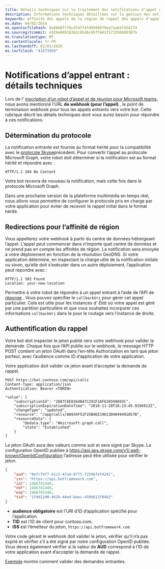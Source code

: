 ```yaml
---
title: Détails techniques sur le traitement des notifications d’appel entrant
description: Informations techniques détaillées sur la gestion des notifications à partir des appels entrants
keywords: affinité des appels de la région de rappel des appels d’appel
ms.date: 04/02/2019
ms.openlocfilehash: be8860ff70cd7dff4fd9599079ea7aab4f454174
ms.sourcegitcommit: 4329a94918263c85d6c65ff401f571556b80307b
ms.translationtype: MT
ms.contentlocale: fr-FR
ms.lasthandoff: 02/01/2020
ms.locfileid: "41673958"
---
```

# <a name="incoming-call-notifications-technical-details"></a>Notifications d’appel entrant : détails techniques

Lors de l' [inscription d’un robot d’appel et de réunion pour Microsoft teams](./registering-calling-bot.md#creating-a-new-bot-or-adding-calling-capabilities-to-an-existing-bot), nous avons mentionné l’URL **de webhook (pour l’appel)** , le point de terminaison webhook pour tous les appels entrants vers votre bot. Cette rubrique décrit les détails techniques dont vous aurez besoin pour répondre à ces notifications.

## <a name="protocol-determination"></a>Détermination du protocole

La notification entrante est fournie au format hérité pour la compatibilité avec le [protocole Skype](/azure/bot-service/dotnet/bot-builder-dotnet-real-time-media-concepts?view=azure-bot-service-3.0)précédent. Pour convertir l’appel au protocole Microsoft Graph, votre robot doit déterminer si la notification est au format hérité et répondre avec :

```http
HTTP/1.1 204 No Content
```

Votre bot recevra de nouveau la notification, mais cette fois dans le protocole Microsoft Graph.

Dans une prochaine version de la plateforme multimédia en temps réel, nous allons vous permettre de configurer le protocole pris en charge par votre application pour éviter de recevoir le rappel initial dans le format hérité.

## <a name="redirects-for-region-affinity"></a>Redirections pour l’affinité de région

Vous appellerez votre webhook à partir du centre de données hébergeant l’appel. L’appel peut commencer dans n’importe quel centre de données et ne prend pas en compte les affinités de région. La notification sera envoyée à votre déploiement en fonction de la résolution GeoDNS. Si votre application détermine, en inspectant la charge utile de la notification initiale ou sinon, qu’elle doit s’exécuter dans un autre déploiement, l’application peut répondre avec :

```http
HTTP/1.1 302 Found
Location: your-new-location
```

Permettre à votre robot de répondre à un appel entrant à l’aide de l’API de [réponse](https://developer.microsoft.com/graph/docs/api-reference/beta/api/call_answer) . Vous pouvez spécifier le `callbackUri` pour gérer cet appel particulier. Cela est utile pour les instances d' _État_ où votre appel est géré par une partition particulière et que vous souhaitez incorporer ces informations `callbackUri` dans le pour le routage vers l’instance de droite.

## <a name="authenticating-the-callback"></a>Authentification du rappel

Votre bot doit inspecter le jeton publié vers votre webhook pour valider la demande. Chaque fois que l’API publie sur le webhook, le message HTTP POST contient un jeton OAuth dans l’en-tête Authorization en tant que jeton porteur, avec l’audience comme ID d’application de votre application.

Votre application doit valider ce jeton avant d’accepter la demande de rappel.

```http
POST https://bot.contoso.com/api/calls
Content-Type: application/json
Authentication: Bearer <TOKEN>

"value": [
    "subscriptionId": "2887CEE8344B47C291F1AF628599A93C",
    "subscriptionExpirationDateTime": "2016-11-20T18:23:45.9356913Z",
    "changeType": "updated",
    "resource": "/app/calls/8A934F51F25B4EE19613D4049491857B",
    "resourceData": {
        "@odata.type": "#microsoft.graph.call",
        "state": "Established"
    }
]
```

Le jeton OAuth aura des valeurs comme suit et sera signé par Skype. La configuration OpenID publiée à <https://api.aps.skype.com/v1/.well-known/OpenIdConfiguration> l’adresse peut être utilisée pour vérifier le jeton.

```json
{
    "aud": "0efc74f7-41c3-47a4-8775-7259bfef4241",
    "iss": "https://api.botframework.com",
    "iat": 1466741440,
    "nbf": 1466741440,
    "exp": 1466745340,
    "tid": "1fdd12d0-4620-44ed-baec-459b611f84b2"
}
```

* **audience obligatoire** est l’URI d’ID d’application spécifié pour l’application.
* **TID** est l’ID de client pour contoso.com.
* **ISS** est l’émetteur du jeton, `https://api.botframework.com`.

Votre code gérant le webhook doit valider le jeton, vérifier qu’il n’a pas expiré et vérifier s’il a été signé par notre configuration OpenID publiée. Vous devez également vérifier si la valeur de **AUD** correspond à l’ID de votre application avant d’accepter la demande de rappel.

[Exemple](https://github.com/microsoftgraph/microsoft-graph-comms-samples/blob/master/Samples/Common/Sample.Common/Authentication/AuthenticationProvider.cs) montre comment valider des demandes entrantes.
